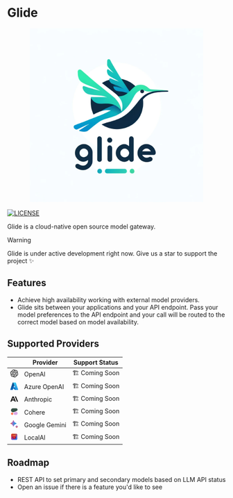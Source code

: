 # Glide
<div style="text-align: center;">
    <img src="docs/images/glide.png" width="400px" alt="Glide GH Header" />
</div>

[![LICENSE](https://img.shields.io/github/license/modelgateway/glide.svg?style=flat-square&color=%2362d0c6)](https://github.com/modelgateway/glide/blob/main/LICENSE)

Glide is a cloud-native open source model gateway.

> [!Warning]
> Glide is under active development right now. Give us a star to support the project ✨

## Features

- Achieve high availability working with external model providers.
- Glide sits between your applications and your API endpoint. Pass your model preferences to the API endpoint and your call will be routed to the correct model based on model availability.

## Supported Providers

|                                                     | Provider      | Support Status  |
|-----------------------------------------------------|---------------|-----------------|
| <img src="docs/images/openai.svg" width="18" />     | OpenAI        | 🏗️ Coming Soon |
| <img src="docs/images/azure.svg" width="18" />      | Azure OpenAI  | 🏗️ Coming Soon |
| <img src="docs/images/anthropic.svg" width="18" />  | Anthropic     | 🏗️ Coming Soon |
| <img src="docs/images/cohere.png" width="18" />     | Cohere        | 🏗️ Coming Soon |
| <img src="docs/images/bard.svg" width="18" />       | Google Gemini | 🏗️ Coming Soon |
| <img src="docs/images/localai.webp" width="18" />   | LocalAI       | 🏗️ Coming Soon |

## Roadmap

- REST API to set primary and secondary models based on LLM API status
- Open an issue if there is a feature you'd like to see
